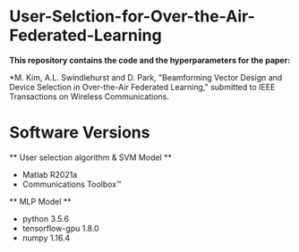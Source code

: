 # User-Selction-for-Over-the-Air-Federated-Learning
 
**This repository contains the code and the hyperparameters for the paper:**

*M. Kim, A.L. Swindlehurst and D. Park, "Beamforming Vector Design and Device Selection in Over-the-Air Federated Learning," submitted to IEEE Transactions on Wireless Communications.


# Software Versions

** User selection algorithm & SVM Model **
* Matlab R2021a
* Communications Toolbox™

** MLP Model **
* python 3.5.6
* tensorflow-gpu 1.8.0
* numpy 1.16.4


